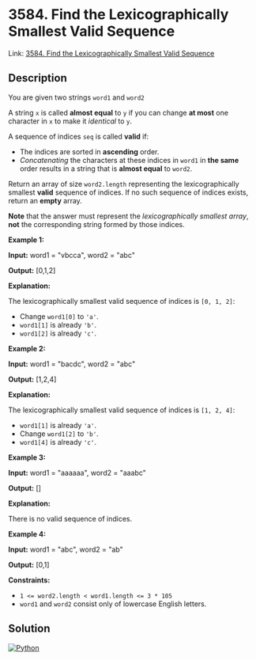 # 3584. Find the Lexicographically Smallest Valid Sequence

Link: [3584. Find the Lexicographically Smallest Valid Sequence](https://leetcode.com/problems/find-the-lexicographically-smallest-valid-sequence/description/)

## Description

You are given two strings `word1` and `word2`

A string `x` is called **almost equal** to `y` if you can change **at most** one character in `x` to make it *identical* to `y`.

A sequence of indices `seq` is called **valid** if:

* The indices are sorted in **ascending** order.
* *Concatenating* the characters at these indices in `word1` in **the same** order results in a string that is **almost equal** to `word2`.

Return an array of size `word2.length` representing the lexicographically smallest **valid** sequence of indices. If no such sequence of indices exists, return an **empty** array.

**Note** that the answer must represent the *lexicographically smallest array*, **not** the corresponding string formed by those indices.

**Example 1:**

**Input:** word1 \= "vbcca", word2 \= "abc"

**Output:** \[0,1,2]

**Explanation:**

The lexicographically smallest valid sequence of indices is `[0, 1, 2]`:

* Change `word1[0]` to `'a'`.
* `word1[1]` is already `'b'`.
* `word1[2]` is already `'c'`.

**Example 2:**

**Input:** word1 \= "bacdc", word2 \= "abc"

**Output:** \[1,2,4]

**Explanation:**

The lexicographically smallest valid sequence of indices is `[1, 2, 4]`:

* `word1[1]` is already `'a'`.
* Change `word1[2]` to `'b'`.
* `word1[4]` is already `'c'`.

**Example 3:**

**Input:** word1 \= "aaaaaa", word2 \= "aaabc"

**Output:** \[]

**Explanation:**

There is no valid sequence of indices.

**Example 4:**

**Input:** word1 \= "abc", word2 \= "ab"

**Output:** \[0,1]

**Constraints:**

* `1 <= word2.length < word1.length <= 3 * 105`
* `word1` and `word2` consist only of lowercase English letters.

## Solution

[![Python](https://img.shields.io/badge/-Python-black?style=for-the-badge&logo=python)](./solution.py)
